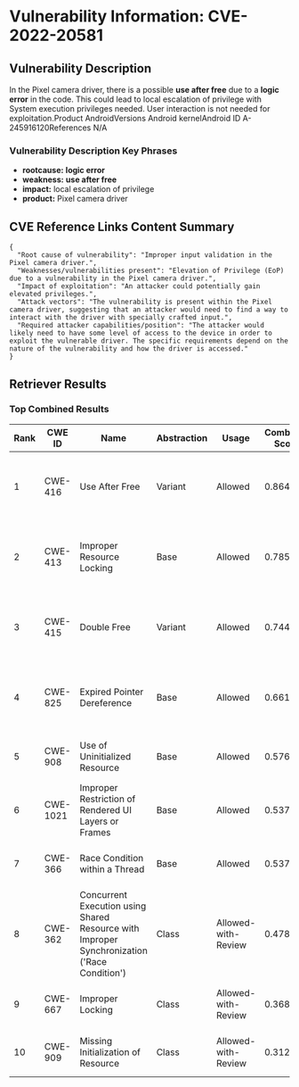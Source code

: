 # Vulnerability Information: CVE-2022-20581

## Vulnerability Description
In the Pixel camera driver, there is a possible **use after free** due to a **logic error** in the code. This could lead to local escalation of privilege with System execution privileges needed. User interaction is not needed for exploitation.Product AndroidVersions Android kernelAndroid ID A-245916120References N/A

### Vulnerability Description Key Phrases
- **rootcause:** **logic error**
- **weakness:** **use after free**
- **impact:** local escalation of privilege
- **product:** Pixel camera driver

## CVE Reference Links Content Summary
```
{
  "Root cause of vulnerability": "Improper input validation in the Pixel camera driver.",
  "Weaknesses/vulnerabilities present": "Elevation of Privilege (EoP) due to a vulnerability in the Pixel camera driver.",
  "Impact of exploitation": "An attacker could potentially gain elevated privileges.",
  "Attack vectors": "The vulnerability is present within the Pixel camera driver, suggesting that an attacker would need to find a way to interact with the driver with specially crafted input.",
  "Required attacker capabilities/position": "The attacker would likely need to have some level of access to the device in order to exploit the vulnerable driver. The specific requirements depend on the nature of the vulnerability and how the driver is accessed."
}
```

## Retriever Results

### Top Combined Results

| Rank | CWE ID | Name | Abstraction | Usage | Combined Score | Retrievers | Individual Scores |
|------|--------|------|-------------|-------|---------------|------------|-------------------|
| 1 | CWE-416 | Use After Free | Variant | Allowed | 0.8648 | dense, sparse, graph | dense: 0.630, sparse: 0.508, graph: 0.926 |
| 2 | CWE-413 | Improper Resource Locking | Base | Allowed | 0.7859 | dense, sparse, graph | dense: 0.562, sparse: 0.496, graph: 0.618 |
| 3 | CWE-415 | Double Free | Variant | Allowed | 0.7441 | dense, sparse, graph | dense: 0.573, sparse: 0.475, graph: 0.691 |
| 4 | CWE-825 | Expired Pointer Dereference | Base | Allowed | 0.6611 | dense, sparse, graph | dense: 0.580, sparse: 0.260, graph: 0.622 |
| 5 | CWE-908 | Use of Uninitialized Resource | Base | Allowed | 0.5763 | dense, sparse | dense: 0.582, sparse: 0.498 |
| 6 | CWE-1021 | Improper Restriction of Rendered UI Layers or Frames | Base | Allowed | 0.5378 | dense, sparse | dense: 0.574, sparse: 0.438 |
| 7 | CWE-366 | Race Condition within a Thread | Base | Allowed | 0.5374 | dense, sparse | dense: 0.559, sparse: 0.451 |
| 8 | CWE-362 | Concurrent Execution using Shared Resource with Improper Synchronization ('Race Condition') | Class | Allowed-with-Review | 0.4786 | dense, sparse, graph | dense: 0.569, sparse: 0.529, graph: 0.635 |
| 9 | CWE-667 | Improper Locking | Class | Allowed-with-Review | 0.3684 | dense, sparse | dense: 0.591, sparse: 0.579 |
| 10 | CWE-909 | Missing Initialization of Resource | Class | Allowed-with-Review | 0.3120 | dense, sparse | dense: 0.573, sparse: 0.427 |

